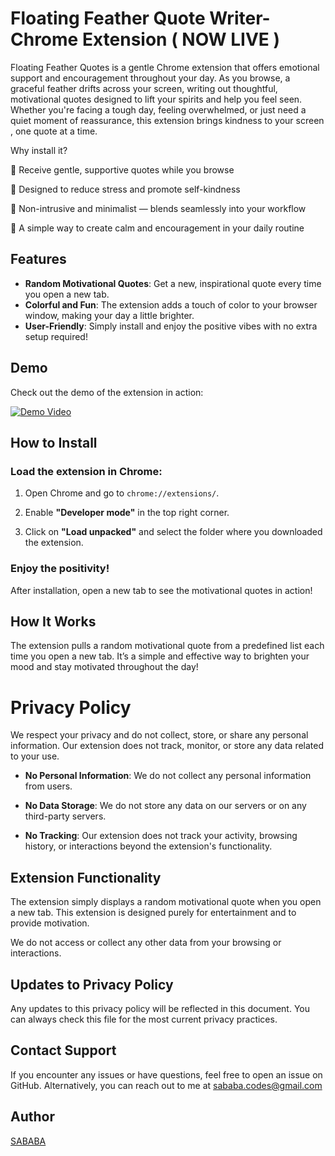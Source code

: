 # Floating Feather Quote Writer- Chrome Extension ( NOW LIVE ) 

Floating Feather Quotes is a gentle Chrome extension that offers emotional support and encouragement throughout your day. As you browse, a graceful feather drifts across your screen, writing out thoughtful, motivational quotes designed to lift your spirits and help you feel seen. Whether you're facing a tough day, feeling overwhelmed, or just need a quiet moment of reassurance, this extension brings kindness to your screen , one quote at a time.

Why install it?

💬 Receive gentle, supportive quotes while you browse

🌸 Designed to reduce stress and promote self-kindness

🌿 Non-intrusive and minimalist — blends seamlessly into your workflow

🌈 A simple way to create calm and encouragement in your daily routine

## Features

- **Random Motivational Quotes**: Get a new, inspirational quote every time you open a new tab.
- **Colorful and Fun**: The extension adds a touch of color to your browser window, making your day a little brighter.
- **User-Friendly**: Simply install and enjoy the positive vibes with no extra setup required!

## Demo

Check out the demo of the extension in action:

[![Demo Video](https://img.youtube.com/vi/5JcZKWqPCnk/0.jpg)](https://www.youtube.com/watch?v=5JcZKWqPCnk)

## How to Install

### Load the extension in Chrome:

1. Open Chrome and go to `chrome://extensions/`.
   
2. Enable **"Developer mode"** in the top right corner.
   
3. Click on **"Load unpacked"** and select the folder where you downloaded the extension.

### Enjoy the positivity!

After installation, open a new tab to see the motivational quotes in action!

## How It Works

The extension pulls a random motivational quote from a predefined list each time you open a new tab. It’s a simple and effective way to brighten your mood and stay motivated throughout the day!

# Privacy Policy

We respect your privacy and do not collect, store, or share any personal information. Our extension does not track, monitor, or store any data related to your use.

- **No Personal Information**: We do not collect any personal information from users.
  
- **No Data Storage**: We do not store any data on our servers or on any third-party servers.
  
- **No Tracking**: Our extension does not track your activity, browsing history, or interactions beyond the extension's functionality.

## Extension Functionality

The extension simply displays a random motivational quote when you open a new tab. This extension is designed purely for entertainment and to provide motivation. 

We do not access or collect any other data from your browsing or interactions.

## Updates to Privacy Policy

Any updates to this privacy policy will be reflected in this document. You can always check this file for the most current privacy practices.

## Contact Support 

If you encounter any issues or have questions, feel free to open an issue on GitHub. Alternatively, you can reach out to me at sababa.codes@gmail.com

## Author

[SABABA](https://github.com/AlgoMystique)
